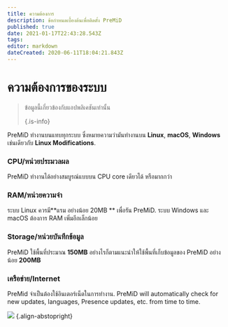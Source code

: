 ```yaml
---
title: ความต้องการ
description: ข้อกำหนดเบื้องต้นเพื่อติดตั้ง PreMiD
published: true
date: 2021-01-17T22:43:28.543Z
tags:
editor: markdown
dateCreated: 2020-06-11T18:04:21.843Z
---
```


# ความต้องการของระบบ

> ข้อมูลนี้เกี่ยวข้องกับแอปพลิเคชันเท่านั้น 
> 
> {.is-info}

PreMiD ทำงานบนแทบทุกระบบ ซึ่งหมายความว่ามันทำงานบน **Linux**, **macOS**, **Windows** เช่นเดียวกับ **Linux Modifications**.

### CPU/หน่วยประมวลผล
PreMiD ทำงานได้อย่างสมบูรณ์แบบบน CPU core เดียวได้ หรือมากกว่า

### RAM/หน่วยความจำ
ระบบ Linux ควรมี**แรม อย่างน้อย 20MB ** เพื่อรัน PreMiD. ระบบ Windows และ macOS ต้องการ RAM เพิ่มอีกเล็กน้อย

### Storage/หน่วยบันทึกข้อมูล
PreMiD ใช้พื้นที่ประมาณ **150MB** อย่างไรก็ตามแนะนำให้ใช้พื้นที่เก็บข้อมูลของ PreMiD อย่างน้อย **200MB**

### เครือข่าย/Internet
PreMid จำเป็นต้องใช้อินเตอร์เน็ตในการทำงาน. PreMiD will automatically check for new updates, languages, Presence updates, etc. from time to time.

![](https://a.icons8.com/ViUXyjOj/f4tFww/svg.svg) {.align-abstopright}